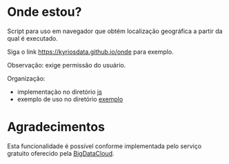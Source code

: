 # Onde estou?

Script para uso em navegador que obtém localização geográfica a partir da qual é executado.

Siga o link https://kyriosdata.github.io/onde para exemplo.

Observação: exige permissão do usuário.

Organização:

- implementação no diretório [js](js)
- exemplo de uso no diretório [exemplo](exemplo)

# Agradecimentos

Esta funcionalidade é possível conforme implementada pelo serviço gratuito
oferecido pela [BigDataCloud](https://www.bigdatacloud.com/geocoding-apis/free-reverse-geocode-to-city-api?gclid=Cj0KCQjwssyJBhDXARIsAK98ITSzSGoOSohduShoT-Va85zOcKIsAvjK34lR2LPBHZf7T9ar2sZGc8YaAua4EALw_wcB).
